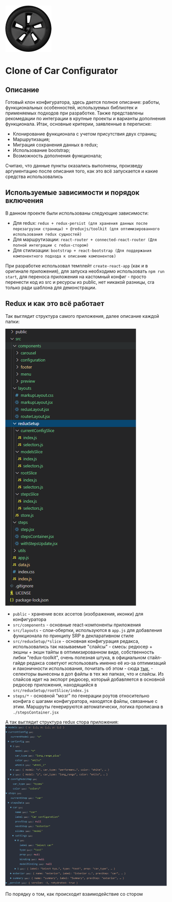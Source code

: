 ![test img](./public/wheels/model_3/model_3_wheel_1.png)
# Clone of Car Configurator
## Описание
Готовый клон конфигуратора, здесь дается полное описание: работы, функциональных особенностей, используемых библиотек и применяемых подходов при разработке. Также представлены рекомедации по интеграции в крупные проекты и варианты дополнения функционала.
Итак, основные критерии, заявленные в переписке:

* Клонирование функционала с учетом присутствия двух страниц;
* Маршрутизация;
* Миграция сохранения данных в redux;
* Использование bootstrap;
* Возможность дополнения функционала;

Считаю, что данные пункты оказались выполнены, произведу аргументацию после описания того, как это всё запускается и какие средства использовались
## Используемые зависимости и порядок включения
В данном проекте были использованы следующие зависимости:

* Для redux: `redux + redux-persist (для хранения данных после перезагрузки страницы) + @reduxjs/toolkit (для оптимизированного использования redux сущностей)`
* Для маршрутизации: `react-router + connected-react-router (Для полной интеграции с redux-стором)`
* Для стилизации: `bootstrap + react-bootstrap (Для поддержания компонентного подхода к описанию компонентов)`

При разработке использовал темплейт `create-react-app` (как и в оригинале приложения), для запуска необходимо использовать `npm run start`, для переноса приложения на кастомный конфиг - просто перенести код из src и ресурсы из public, нет никакой разницы, cra только ради шаблона для демонстрации.

## Redux и как это всё работает
Так выглядит структура самого приложения, далее описание каждой папки:

![Структура папок в демке](./forREADME/foldersStructure.png)

* `public` - хранение всех ассетов (изображения, иконки) для конфигуратора
* `src/components` - основные react-компоненты приложения
* `src/layouts` - слои-обертки, используются в `app.js` для добавления функционала по принципу SRP в декларативном стиле
* `src/reduxSetup/*slice` - основная конфигурация редакса, использовались так называемые "слайсы" - смесь: редюсер + экшны + экшн тайпы в оптимизированном виде, собственность либки "redux-toolkit", очень полезная штука, в официальном стайл-гайде редакса советуют использовать именно её из-за оптимизаций и лаконичности использования, почитать об этом - сюда [тык](https://redux.js.org/style-guide/style-guide#use-redux-toolkit-for-writing-redux-logic), - селекторы вынесены в доп файлы в тех же папках, что и слайсы. Из слайсов идет на экспорт редюсер, который добавляется в основной редюсер приложения, находящийся в `src/reduxSetup/rootSlice/index.js`
* `steps/*` - основной "мозг" по генерации роутов относительно конфига с шагами конфигуратора, находятся файлы, связанные с этим. Маршруты генерируются автоматически, логика прописана в `./stepsContainer.jsx`


А так выглядит структура redux стора приложения:
![Структура redux стора](./forREADME/store.png)

По порядку о том, как происходит взаимодействие со стором
